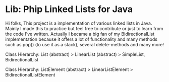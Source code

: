 # Lib: Phip Linked Lists for Java
Hi folks,
This project is a implementation of various linked lists in Java.
Mainly I made this to practice but feel free to contribute or just to learn
from the code I've written. Actually I became a big fan of my BidirectionalList
implementation because it offers a lot of functionality and many methods
such as pop() (to use it as a stack), several delete-methods and many more!

Class Hierarchy: List (abstract) > LinearList (abstract) > SimpleList, BidirectionalList

Class Hierarchy:  ListElement (abstract) > LinearListElement > BidirectionalListElement
